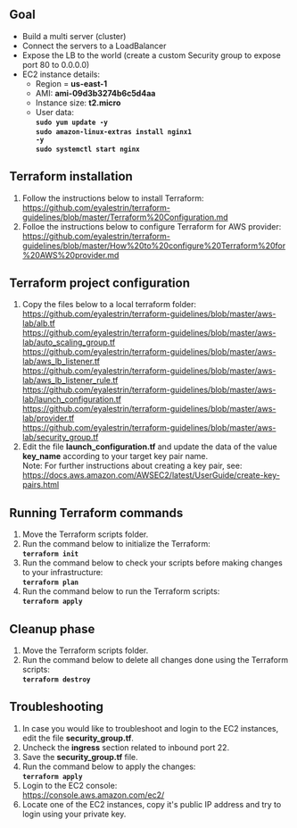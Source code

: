## Goal
* Build a multi server (cluster)  
* Connect the servers to a LoadBalancer  
* Expose the LB to the world (create a custom Security group to expose port 80 to 0.0.0.0)  
* EC2 instance details:  
  * Region = **us-east-1**  
  * AMI: **ami-09d3b3274b6c5d4aa**  
  * Instance size: **t2.micro**  
  * User data:  
    **<code>sudo yum update -y</code>**  
    **<code>sudo amazon-linux-extras install nginx1 -y</code>**  
    **<code>sudo systemctl start nginx</code>**  

## Terraform installation
1. Follow the instructions below to install Terraform:  
  https://github.com/eyalestrin/terraform-guidelines/blob/master/Terraform%20Configuration.md  
2. Folloe the instructions below to configure Terraform for AWS provider:  
  https://github.com/eyalestrin/terraform-guidelines/blob/master/How%20to%20configure%20Terraform%20for%20AWS%20provider.md  

## Terraform project configuration
1. Copy the files below to a local terraform folder:  
  https://github.com/eyalestrin/terraform-guidelines/blob/master/aws-lab/alb.tf  
  https://github.com/eyalestrin/terraform-guidelines/blob/master/aws-lab/auto_scaling_group.tf  
  https://github.com/eyalestrin/terraform-guidelines/blob/master/aws-lab/aws_lb_listener.tf  
  https://github.com/eyalestrin/terraform-guidelines/blob/master/aws-lab/aws_lb_listener_rule.tf  
  https://github.com/eyalestrin/terraform-guidelines/blob/master/aws-lab/launch_configuration.tf  
  https://github.com/eyalestrin/terraform-guidelines/blob/master/aws-lab/provider.tf  
  https://github.com/eyalestrin/terraform-guidelines/blob/master/aws-lab/security_group.tf  
2. Edit the file **launch_configuration.tf** and update the data of the value **key_name** according to your target key pair name.  
  Note: For further instructions about creating a key pair, see:  
  https://docs.aws.amazon.com/AWSEC2/latest/UserGuide/create-key-pairs.html  

## Running Terraform commands
1. Move the Terraform scripts folder.  
2. Run the command below to initialize the Terraform:  
  **<code>terraform init</code>**  
3. Run the command below to check your scripts before making changes to your infrastructure:  
  **<code>terraform plan</code>**  
4. Run the command below to run the Terraform scripts:  
  **<code>terraform apply</code>**  

## Cleanup phase
1. Move the Terraform scripts folder.  
2. Run the command below to delete all changes done using the Terraform scripts:  
  **<code>terraform destroy</code>**  

## Troubleshooting
1. In case you would like to troubleshoot and login to the EC2 instances, edit the file **security_group.tf**.
2. Uncheck the **ingress** section related to inbound port 22.
3. Save the **security_group.tf** file.
4. Run the command below to apply the changes:  
  **<code>terraform apply</code>**  
5. Login to the EC2 console:  
  https://console.aws.amazon.com/ec2/  
6. Locate one of the EC2 instances, copy it's public IP address and try to login using your private key.
